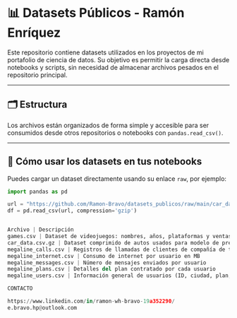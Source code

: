 # 📊 Datasets Públicos - Ramón Enríquez

Este repositorio contiene datasets utilizados en los proyectos de mi portafolio de ciencia de datos. Su objetivo es permitir la carga directa desde notebooks y scripts, sin necesidad de almacenar archivos pesados en el repositorio principal.

---

## 🗂️ Estructura

Los archivos están organizados de forma simple y accesible para ser consumidos desde otros repositorios o notebooks con `pandas.read_csv()`.

---

## 🔗 Cómo usar los datasets en tus notebooks

Puedes cargar un dataset directamente usando su enlace `raw`, por ejemplo:

```python
import pandas as pd

url = "https://github.com/Ramon-Bravo/datasets_publicos/raw/main/car_data.csv.gz"
df = pd.read_csv(url, compression='gzip')


Archivo | Descripción
games.csv | Dataset de videojuegos: nombres, años, plataformas y ventas globales
car_data.csv.gz | Dataset comprimido de autos usados para modelo de predicción de precios
megaline_calls.csv | Registros de llamadas de clientes de compañía de telefonía móvil
megaline_internet.csv | Consumo de internet por usuario en MB
megaline_messages.csv | Número de mensajes enviados por usuario
megaline_plans.csv | Detalles del plan contratado por cada usuario
megaline_users.csv | Información general de usuarios (ID, ciudad, plan, etc.)

CONTACTO

https://www.linkedin.com/in/ramon-wh-bravo-19a352290/
e.bravo.hp@outlook.com
